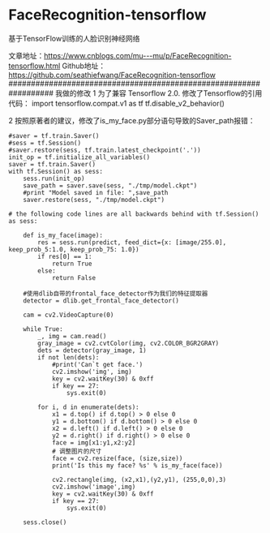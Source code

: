 # FaceRecognition-tensorflow
基于TensorFlow训练的人脸识别神经网络

文章地址：https://www.cnblogs.com/mu---mu/p/FaceRecognition-tensorflow.html
Github地址：https://github.com/seathiefwang/FaceRecognition-tensorflow
##################################################################
我做的修改
1 为了兼容 Tensorflow 2.0. 修改了Tensorflow的引用代码：
import tensorflow.compat.v1 as tf
tf.disable_v2_behavior()

2 按照原著者的建议，修改了is_my_face.py部分语句导致的Saver_path报错：
        
    #saver = tf.train.Saver()  
    #sess = tf.Session()  
    #saver.restore(sess, tf.train.latest_checkpoint('.'))  
    init_op = tf.initialize_all_variables() 
    saver = tf.train.Saver() 
    with tf.Session() as sess:
        sess.run(init_op)
        save_path = saver.save(sess, "./tmp/model.ckpt")
        #print "Model saved in file: ",save_path
        saver.restore(sess, "./tmp/model.ckpt")
    
    # the following code lines are all backwards behind with tf.Session() as sess:
       
        def is_my_face(image):  
            res = sess.run(predict, feed_dict={x: [image/255.0], keep_prob_5:1.0, keep_prob_75: 1.0})  
            if res[0] == 1:  
                return True  
            else:  
                return False  

        #使用dlib自带的frontal_face_detector作为我们的特征提取器
        detector = dlib.get_frontal_face_detector()

        cam = cv2.VideoCapture(0)  

        while True:  
            _, img = cam.read()  
            gray_image = cv2.cvtColor(img, cv2.COLOR_BGR2GRAY)
            dets = detector(gray_image, 1)
            if not len(dets):
                #print('Can`t get face.')
                cv2.imshow('img', img)
                key = cv2.waitKey(30) & 0xff  
                if key == 27:
                    sys.exit(0)

            for i, d in enumerate(dets):
                x1 = d.top() if d.top() > 0 else 0
                y1 = d.bottom() if d.bottom() > 0 else 0
                x2 = d.left() if d.left() > 0 else 0
                y2 = d.right() if d.right() > 0 else 0
                face = img[x1:y1,x2:y2]
                # 调整图片的尺寸
                face = cv2.resize(face, (size,size))
                print('Is this my face? %s' % is_my_face(face))

                cv2.rectangle(img, (x2,x1),(y2,y1), (255,0,0),3)
                cv2.imshow('image',img)
                key = cv2.waitKey(30) & 0xff
                if key == 27:
                    sys.exit(0)

        sess.close() 
